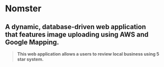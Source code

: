 # Nomster 

## A dynamic, database-driven web application that features image uploading using AWS and Google Mapping.








>__This web application allows a users to review local business using 5 star system.__
